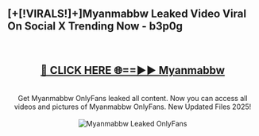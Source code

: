 <h2>[+[!VIRALS!]+]Myanmabbw Leaked Video Viral On Social X Trending Now - b3p0g</h2>
<br>
<div align="center">
<h2><a href="https://libra.edu.pl?Myanmabbw" rel="nofollow">🔴 CLICK HERE 🌐==►► Myanmabbw</a></h2>
<br>
Get Myanmabbw OnlyFans leaked all content. Now you can access all videos and pictures of Myanmabbw OnlyFans. New Updated Files 2025!
<br>
<br>
<a href="https://libra.edu.pl?Myanmabbw" rel="nofollow" data-target="animated-image.originalLink"><img src="https://i.ibb.co.com/WyWwxjT/player-gif2.gif" alt="Myanmabbw Leaked OnlyFans" style="max-width: 100%; display: inline-block;" data-target="animated-image.originalImage"></a>
</div>
<br>